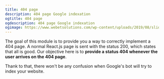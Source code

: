```yaml
---
title: 404 page
description: 404 page Google indexation
ogtitle: 404 page
ogdescription: 404 page Google indexation
ogimage: https://www.webetsolutions.com/wp-content/uploads/2019/08/slide-mobile-first-p6.jpg
---
```


The goal of this module is to provide you a way to correctly implement a 404 page. A normal React.js page is sent with the status 200, which states that all is good. Our objective here is to **provide a status 404 whenever the user arrives on the 404 page**.

Thank to that, there won't be any confusion when Google's bot will try to index your website.
